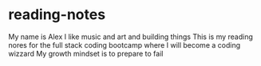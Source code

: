 # reading-notes
My name is Alex I like music and art and building things
This is my reading nores for the full stack coding bootcamp where I will become a coding wizzard
My growth mindset is to prepare to fail
